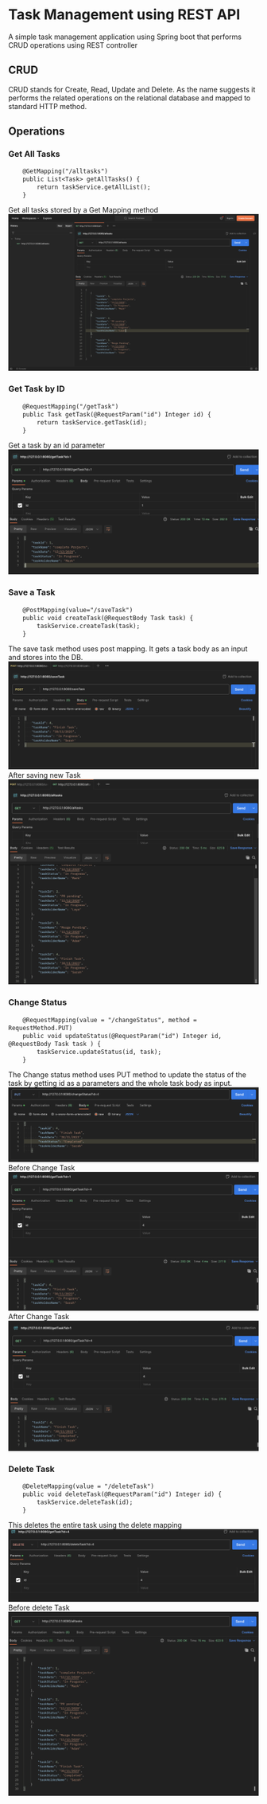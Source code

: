 # Task Management using REST API

A simple task management application using Spring boot that performs CRUD operations using REST controller

## CRUD 
CRUD stands for Create, Read, Update and Delete. As the name suggests it performs the related operations on the relational database and mapped to standard HTTP method.

## Operations

### Get All Tasks
```
    @GetMapping("/alltasks")
    public List<Task> getAllTasks() {
        return taskService.getAllList();
    }
```
Get all tasks stored by a Get Mapping method
![all tasks](https://github.com/ptech12/taskmgmt/blob/master/src/imgs/allTasks.png)


### Get Task by ID
```
    @RequestMapping("/getTask")
    public Task getTask(@RequestParam("id") Integer id) {
        return taskService.getTask(id);
    }
```
Get a task by an id parameter
![id](https://github.com/ptech12/taskmgmt/blob/master/src/imgs/taskById.png)

### Save a Task
```
    @PostMapping(value="/saveTask")
    public void createTask(@RequestBody Task task) {
        taskService.createTask(task);
    }
```
The save task method uses post mapping. It gets a task body as an input and stores into the DB.
![save task](https://github.com/ptech12/taskmgmt/blob/master/src/imgs/saveTask.png)
After saving new Task
![new save task](https://github.com/ptech12/taskmgmt/blob/master/src/imgs/newAllTasks.png)

### Change Status
```
    @RequestMapping(value = "/changeStatus", method = RequestMethod.PUT)
    public void updateStatus(@RequestParam("id") Integer id,  @RequestBody Task task ) { 
        taskService.updateStatus(id, task);
    }
```
The Change status method uses PUT method to update the status of the task by getting id as a parameters and the whole task body as input.
![Change Task](https://github.com/ptech12/taskmgmt/blob/master/src/imgs/changeStatus.png)
Before Change Task
![Before Change Task](https://github.com/ptech12/taskmgmt/blob/master/src/imgs/beforeChange.png)
After Change Task
![After Change Task](https://github.com/ptech12/taskmgmt/blob/master/src/imgs/afterChange.png)


### Delete Task
```
    @DeleteMapping(value = "/deleteTask")
    public void deleteTask(@RequestParam("id") Integer id) { 
        taskService.deleteTask(id);
    }
```
This deletes the entire task using the delete mapping
![Delete Task](https://github.com/ptech12/taskmgmt/blob/master/src/imgs/deleteTask.png)
Before delete Task
![Before delete Task](https://github.com/ptech12/taskmgmt/blob/master/src/imgs/beforeDelete.png)
